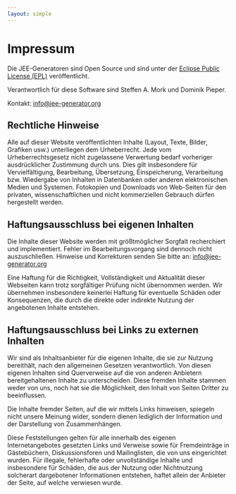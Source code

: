 ```yaml
---
layout: simple
---
```


# Impressum

Die JEE-Generatoren sind Open Source und sind unter der [Eclipse Public License (EPL)](http://www.eclipse.org/legal/epl-v10.html) veröffentlicht.

Verantwortlich für diese Software sind Steffen A. Mork und Dominik Pieper.

Kontakt: [info@jee-generator.org](mailto:info@jee-generator.org)

## Rechtliche Hinweise

Alle auf dieser Website veröffentlichten Inhalte (Layout, Texte, Bilder, Grafiken usw.) unterliegen dem
Urheberrecht. Jede vom Urheberrechtsgesetz nicht zugelassene Verwertung bedarf vorheriger
ausdrücklicher Zustimmung durch uns. Dies gilt insbesondere für Vervielfältigung, Bearbeitung,
Übersetzung, Einspeicherung, Verarbeitung bzw. Wiedergabe von Inhalten in Datenbanken oder
anderen elektronischen Medien und Systemen. Fotokopien und Downloads von Web-Seiten für den
privaten, wissenschaftlichen und nicht kommerziellen Gebrauch dürfen hergestellt werden.

## Haftungsausschluss bei eigenen Inhalten

Die Inhalte dieser Website werden mit größtmöglicher Sorgfalt recherchiert und implementiert. Fehler im Bearbeitungsvorgang
sind dennoch nicht auszuschließen. Hinweise und Korrekturen senden Sie bitte an: [info@jee-generator.org](mailto:info@jee-generator.org)

Eine Haftung für die Richtigkeit, Vollständigkeit und Aktualität dieser Webseiten kann trotz sorgfältiger
Prüfung nicht übernommen werden. Wir übernehmen insbesondere keinerlei Haftung für eventuelle Schäden oder
Konsequenzen, die durch die direkte oder indirekte Nutzung der angebotenen Inhalte entstehen.

## Haftungsausschluss bei Links zu externen Inhalten

Wir sind als Inhaltsanbieter für die eigenen Inhalte, die sie zur Nutzung bereithält, nach den
allgemeinen Gesetzen verantwortlich. Von diesen eigenen Inhalten sind Querverweise auf die von
anderen Anbietern bereitgehaltenen Inhalte zu unterscheiden. Diese fremden Inhalte stammen weder
von uns, noch hat sie die Möglichkeit, den Inhalt von Seiten Dritter zu beeinflussen.

Die Inhalte fremder Seiten, auf die wir mittels Links hinweisen, spiegeln nicht unsere Meinung
wider, sondern dienen lediglich der Information und der Darstellung von Zusammenhängen.

Diese Feststellungen gelten für alle innerhalb des eigenen Internetangebotes gesetzten Links und Verweise
sowie für Fremdeinträge in Gästebüchern, Diskussionsforen und Mailinglisten, die von uns eingerichtet
wurden. Für illegale, fehlerhafte oder unvollständige Inhalte und insbesondere für Schäden, die aus der
Nutzung oder Nichtnutzung solcherart dargebotener Informationen entstehen, haftet allein der
Anbieter der Seite, auf welche verwiesen wurde.
